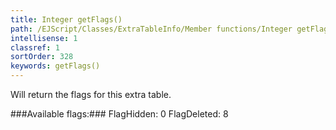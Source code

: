 ```yaml
---
title: Integer getFlags()
path: /EJScript/Classes/ExtraTableInfo/Member functions/Integer getFlags()
intellisense: 1
classref: 1
sortOrder: 328
keywords: getFlags()
---
```


Will return the flags for this extra table.



###Available flags:###
FlagHidden: 0
FlagDeleted: 8


